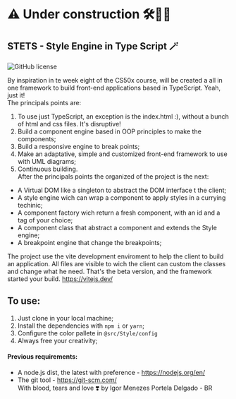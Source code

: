 # ⚠️ Under construction 🛠️👷🏻

## STETS - Style Engine in Type Script 🪄  
![GitHub license](https://img.shields.io/badge/license-MIT-blue.svg)


By inspiration in te week eight of the CS50x course, will be created a all in one framework to build front-end applications based in TypeScript. Yeah, just it!  
The principals points are:  
1. To use just TypeScript, an exception is the index.html :), without a bunch of html and css files. It's disruptive!  
2. Build a component engine based in OOP principles to make the components;  
3. Build a responsive engine to break points;  
4. Make an adaptative, simple and customized front-end framework to use with UML diagrams;  
5. Continuous building.  
After the principals points the organized of the project is the next:  
* A Virtual DOM like a singleton to abstract the DOM interface t the client;  
* A style engine wich can wrap a component to apply styles in a currying techinic;  
* A component factory wich return a fresh component, with an id and a tag of your choice;  
* A component class that abstract a component and extends the Style engine;  
* A breakpoint engine that change the breakpoints;  

The project use the vite development enviroment to help the client to build an application. All files are visible to wich the client can custom the classes and change what he need.  That's the beta version, and the framework started your build. https://vitejs.dev/

## To use:  
1. Just clone in your local machine;
2. Install the dependencies with `npm i` or `yarn`;
3. Configure the color pallete in `@src/Style/config`
4. Always free your creativity;

#### Previous requirements:
* A node.js dist, the latest with preference - https://nodejs.org/en/
* The git tool - https://git-scm.com/  
With blood, tears and love ❣️ by Igor Menezes Portela Delgado - BR
